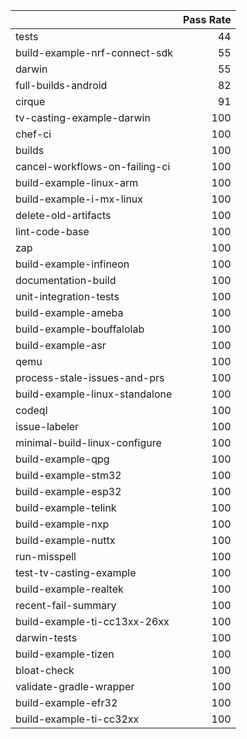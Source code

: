 |                                |   Pass Rate |
|:-------------------------------|------------:|
| tests                          |          44 |
| build-example-nrf-connect-sdk  |          55 |
| darwin                         |          55 |
| full-builds-android            |          82 |
| cirque                         |          91 |
| tv-casting-example-darwin      |         100 |
| chef-ci                        |         100 |
| builds                         |         100 |
| cancel-workflows-on-failing-ci |         100 |
| build-example-linux-arm        |         100 |
| build-example-i-mx-linux       |         100 |
| delete-old-artifacts           |         100 |
| lint-code-base                 |         100 |
| zap                            |         100 |
| build-example-infineon         |         100 |
| documentation-build            |         100 |
| unit-integration-tests         |         100 |
| build-example-ameba            |         100 |
| build-example-bouffalolab      |         100 |
| build-example-asr              |         100 |
| qemu                           |         100 |
| process-stale-issues-and-prs   |         100 |
| build-example-linux-standalone |         100 |
| codeql                         |         100 |
| issue-labeler                  |         100 |
| minimal-build-linux-configure  |         100 |
| build-example-qpg              |         100 |
| build-example-stm32            |         100 |
| build-example-esp32            |         100 |
| build-example-telink           |         100 |
| build-example-nxp              |         100 |
| build-example-nuttx            |         100 |
| run-misspell                   |         100 |
| test-tv-casting-example        |         100 |
| build-example-realtek          |         100 |
| recent-fail-summary            |         100 |
| build-example-ti-cc13xx-26xx   |         100 |
| darwin-tests                   |         100 |
| build-example-tizen            |         100 |
| bloat-check                    |         100 |
| validate-gradle-wrapper        |         100 |
| build-example-efr32            |         100 |
| build-example-ti-cc32xx        |         100 |